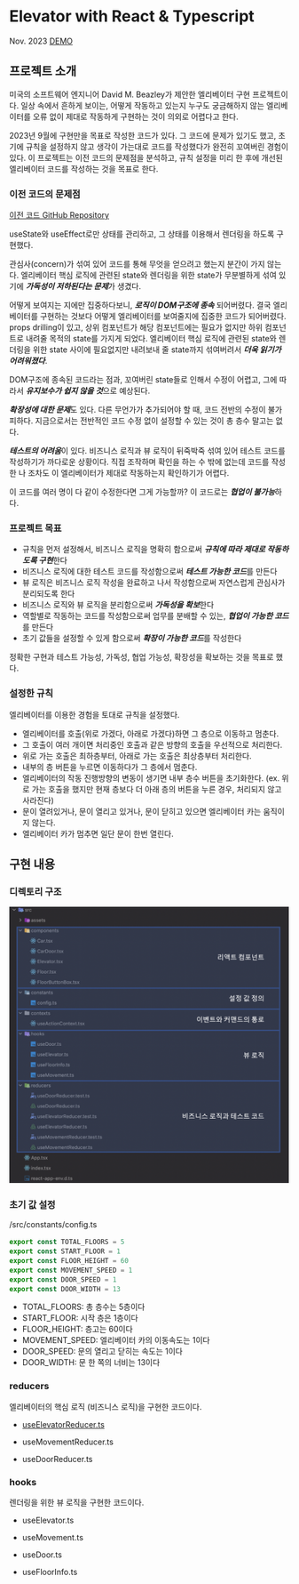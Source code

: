 # Elevator with React & Typescript

Nov. 2023 [DEMO](https://superlative-praline-21a709.netlify.app/)

## 프로젝트 소개

미국의 소프트웨어 엔지니어 David M. Beazley가 제안한 엘리베이터 구현 프로젝트이다.
일상 속에서 흔하게 보이는, 어떻게 작동하고 있는지 누구도 궁금해하지 않는 엘리베이터를 오류 없이 제대로 작동하게 구현하는 것이 의외로 어렵다고 한다.

2023년 9월에 구현만을 목표로 작성한 코드가 있다.
그 코드에 문제가 있기도 했고, 초기에 규칙을 설정하지 않고 생각이 가는대로 코드를 작성했다가 완전히 꼬여버린 경험이 있다.
이 프로젝트는 이전 코드의 문제점을 분석하고, 규칙 설정을 미리 한 후에 개선된 엘리베이터 코드를 작성하는 것을 목표로 한다.


### 이전 코드의 문제점

[이전 코드 GitHub Repository](https://github.com/kmwyatt/elevator-react-typescript-prev)

useState와 useEffect로만 상태를 관리하고, 그 상태를 이용해서 렌더링을 하도록 구현했다.

관심사(concern)가 섞여 있어 코드를 통해 무엇을 얻으려고 했는지 분간이 가지 않는다.
엘리베이터 핵심 로직에 관련된 state와 렌더링을 위한 state가 무분별하게 섞여 있기에 ***가독성이 저하된다는 문제***가 생겼다.

어떻게 보여지는 지에만 집중하다보니, ***로직이 DOM구조에 종속*** 되어버렸다.
결국 엘리베이터를 구현하는 것보다 어떻게 엘리베이터를 보여줄지에 집중한 코드가 되어버렸다.
props drilling이 있고, 상위 컴포넌트가 해당 컴포넌트에는 필요가 없지만 하위 컴포넌트로 내려줄 목적의 state를 가지게 되었다.
엘리베이터 핵심 로직에 관련된 state와 렌더링을 위한 state 사이에 필요없지만 내려보내 줄 state까지 섞여버려서 ***더욱 읽기가 어려워졌다***.

DOM구조에 종속된 코드라는 점과, 꼬여버린 state들로 인해서 수정이 어렵고, 그에 따라서 ***유지보수가 쉽지 않을 것***으로 예상된다.

***확장성에 대한 문제***도 있다. 다른 무언가가 추가되어야 할 때, 코드 전반의 수정이 불가피하다.
지금으로서는 전반적인 코드 수정 없이 설정할 수 있는 것이 총 층수 말고는 없다.

***테스트의 어려움***이 있다. 비즈니스 로직과 뷰 로직이 뒤죽박죽 섞여 있어 테스트 코드를 작성하기가 까다로운 상황이다.
직접 조작하며 확인을 하는 수 밖에 없는데 코드를 작성한 나 조차도 이 엘리베이터가 제대로 작동하는지 확인하기가 어렵다.

이 코드를 여러 명이 다 같이 수정한다면 그게 가능할까? 이 코드로는 ***협업이 불가능***하다.


### 프로젝트 목표

- 규칙을 먼저 설정해서, 비즈니스 로직을 명확히 함으로써 ***규칙에 따라 제대로 작동하도록 구현***한다
- 비즈니스 로직에 대한 테스트 코드를 작성함으로써 ***테스트 가능한 코드***를 만든다
- 뷰 로직은 비즈니스 로직 작성을 완료하고 나서 작성함으로써 자연스럽게 관심사가 분리되도록 한다
- 비즈니스 로직와 뷰 로직을 분리함으로써 ***가독성을 확보***한다
- 역할별로 작동하는 코드를 작성함으로써 업무를 분배할 수 있는, ***협업이 가능한 코드***를 만든다
- 초기 값들을 설정할 수 있게 함으로써 ***확장이 가능한 코드***를 작성한다

정확한 구현과 테스트 가능성, 가독성, 협업 가능성, 확장성을 확보하는 것을 목표로 했다.


### 설정한 규칙

엘리베이터를 이용한 경험을 토대로 규칙을 설정했다.

- 엘리베이터를 호출(위로 가겠다, 아래로 가겠다)하면 그 층으로 이동하고 멈춘다.
- 그 호출이 여러 개이면 처리중인 호출과 같은 방향의 호출을 우선적으로 처리한다.
- 위로 가는 호출은 최하층부터, 아래로 가는 호출은 최상층부터 처리한다.
- 내부의 층 버튼을 누르면 이동하다가 그 층에서 멈춘다.
- 엘리베이터의 작동 진행방향의 변동이 생기면 내부 층수 버튼을 초기화한다. (ex. 위로 가는 호출을 했지만 현재 층보다 더 아래 층의 버튼을 누른 경우, 처리되지 않고 사라진다)
- 문이 열려있거나, 문이 열리고 있거나, 문이 닫히고 있으면 엘리베이터 카는 움직이지 않는다.
- 엘리베이터 카가 멈추면 일단 문이 한번 열린다.


## 구현 내용

### 디렉토리 구조

![directory](directory.png)

### 초기 값 설정

/src/constants/config.ts

```typescript
export const TOTAL_FLOORS = 5
export const START_FLOOR = 1
export const FLOOR_HEIGHT = 60
export const MOVEMENT_SPEED = 1
export const DOOR_SPEED = 1
export const DOOR_WIDTH = 13
```

- TOTAL_FLOORS: 총 층수는 5층이다
- START_FLOOR: 시작 층은 1층이다
- FLOOR_HEIGHT: 층고는 60이다
- MOVEMENT_SPEED: 엘리베이터 카의 이동속도는 1이다
- DOOR_SPEED: 문의 열리고 닫히는 속도는 1이다
- DOOR_WIDTH: 문 한 쪽의 너비는 13이다


### reducers

엘리베이터의 핵심 로직 (비즈니스 로직)을 구현한 코드이다.

- [useElevatorReducer.ts](https://github.com/kmwyatt/elevator-react-typescript/blob/main/docs/useElevatorReducer.md)

- useMovementReducer.ts

- useDoorReducer.ts


### hooks

렌더링을 위한 뷰 로직을 구현한 코드이다.

- useElevator.ts

- useMovement.ts

- useDoor.ts

- useFloorInfo.ts

